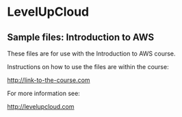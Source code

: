 # LevelUpCloud
## Sample files: Introduction to AWS
These files are for use with the Introduction to AWS course.

Instructions on how to use the files are within the course:

http://link-to-the-course.com

For more information see:

http://levelupcloud.com

